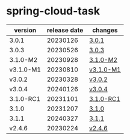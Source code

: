# spring-cloud-task

|  version  | release date |               changes                |
|-----------|--------------|--------------------------------------|
| 3.0.1     | 20230126     | [3.0.1](./3.0.1-20230126.md)         |
| 3.0.3     | 20230526     | [3.0.3](./3.0.3-20230526.md)         |
| 3.1.0-M2  | 20230928     | [3.1.0-M2](./3.1.0-M2-20230928.md)   |
| v3.1.0-M1 | 20230810     | [v3.1.0-M1](./v3.1.0-M1-20230810.md) |
| v3.0.2    | 20230328     | [v3.0.2](./v3.0.2-20230328.md)       |
| v3.0.4    | 20240126     | [v3.0.4](./v3.0.4-20240126.md)       |
| 3.1.0-RC1 | 20231101     | [3.1.0-RC1](./3.1.0-RC1-20231101.md) |
| 3.1.0     | 20231207     | [3.1.0](./3.1.0-20231207.md)         |
| 3.1.1     | 20240327     | [3.1.1](./3.1.1-20240327.md)         |
| v2.4.6    | 20230224     | [v2.4.6](./v2.4.6-20230224.md)       |

